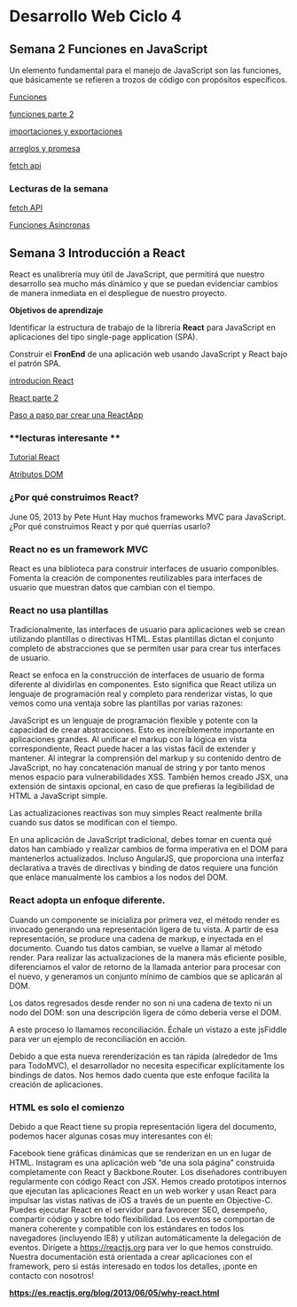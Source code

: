 # Desarrollo Web Ciclo 4

## Semana 2 Funciones en JavaScript

Un elemento fundamental para el manejo de JavaScript son las funciones, que básicamente se refieren a trozos de código con propósitos específicos.

[Funciones](https://youtu.be/9UdWQ6L_lh8)

[funciones parte 2](https://youtu.be/F7zHCIfwUyA)

[importaciones y exportaciones](https://youtu.be/uhwddurj4Ew)

[arreglos y promesa](https://youtu.be/BgsxmEDpXwE)

[fetch api](https://youtu.be/KQEDHe2siOs)

### Lecturas de la semana

[fetch API](https://www.freecodecamp.org/espanol/news/tutorial-de-fetch-api-en-javascript-con-ejemplos-de-js-fetch-post-y-header/)

[Funciones Asincronas](https://developer.mozilla.org/en-US/docs/Web/JavaScript/Reference/Statements/async_function)

## Semana 3 Introducción a React

React es unalibrería muy útil de JavaScript, que permitirá que nuestro desarrollo sea mucho más dinámico y que se puedan evidenciar cambios de manera inmediata en el despliegue de nuestro proyecto. 

**Objetivos de aprendizaje** 

Identificar la estructura de trabajo de la librería **React** para JavaScript en aplicaciones del tipo single-page application (SPA). 

Construir el **FronEnd** de una aplicación web usando JavaScript y React bajo el patrón SPA.

[introducion React](https://youtu.be/ZnTghCuXZ7Q)

[React parte 2](https://youtu.be/g69goDFDp0o)

[Paso a paso par crear una ReactApp](https://github.com/nperea75-gh/conceptosDS/blob/6e8fc4bfb015e7e3d707eac021b08f01301323d6/Primer_manual_React.pdf)



### **lecturas interesante **


[Tutorial React](https://es.reactjs.org/tutorial/tutorial.html)

[Atributos DOM](https://es.reactjs.org/blog/2017/09/08/dom-attributes-in-react-16.html)

### ¿Por qué construimos React?
June 05, 2013 by Pete Hunt
Hay muchos frameworks MVC para JavaScript. ¿Por qué construimos React y por qué querrías usarlo?

### React no es un framework MVC
React es una biblioteca para construir interfaces de usuario componibles. Fomenta la creación de componentes reutilizables para interfaces de usuario que muestran datos que cambian con el tiempo.

### React no usa plantillas
Tradicionalmente, las interfaces de usuario para aplicaciones web se crean utilizando plantillas o directivas HTML. Estas plantillas dictan el conjunto completo de abstracciones que se permiten usar para crear tus interfaces de usuario.

React se enfoca en la construcción de interfaces de usuario de forma diferente al dividirlas en componentes. Esto significa que React utiliza un lenguaje de programación real y completo para renderizar vistas, lo que vemos como una ventaja sobre las plantillas por varias razones:

JavaScript es un lenguaje de programación flexible y potente con la capacidad de crear abstracciones. Esto es increíblemente importante en aplicaciones grandes.
Al unificar el markup con la lógica en vista correspondiente, React puede hacer a las vistas fácil de extender y mantener.
Al integrar la comprensión del markup y su contenido dentro de JavaScript, no hay concatenación manual de string y por tanto menos menos espacio para vulnerabilidades XSS.
También hemos creado JSX, una extensión de sintaxis opcional, en caso de que prefieras la legibilidad de HTML a JavaScript simple.

Las actualizaciones reactivas son muy simples
React realmente brilla cuando sus datos se modifican con el tiempo.

En una aplicación de JavaScript tradicional, debes tomar en cuenta qué datos han cambiado y realizar cambios de forma imperativa en el DOM para mantenerlos actualizados. Incluso AngularJS, que proporciona una interfaz declarativa a través de directivas y binding de datos requiere una función que enlace manualmente los cambios a los nodos del DOM.

### React adopta un enfoque diferente.

Cuando un componente se inicializa por primera vez, el método render es invocado generando una representación ligera de tu vista. A partir de esa representación, se produce una cadena de markup, e inyectada en el documento. Cuando tus datos cambian, se vuelve a llamar al método render. Para realizar las actualizaciones de la manera más eficiente posible, diferenciamos el valor de retorno de la llamada anterior para procesar con el nuevo, y generamos un conjunto mínimo de cambios que se aplicarán al DOM.

Los datos regresados desde render no son ni una cadena de texto ni un nodo del DOM: son una descripción ligera de cómo debería verse el DOM.

A este proceso lo llamamos reconciliación. Échale un vistazo a este jsFiddle para ver un ejemplo de reconciliación en acción.

Debido a que esta nueva rerenderización es tan rápida (alrededor de 1ms para TodoMVC), el desarrollador no necesita especificar explícitamente los bindings de datos. Nos hemos dado cuenta que este enfoque facilita la creación de aplicaciones.

### HTML es solo el comienzo
Debido a que React tiene su propia representación ligera del documento, podemos hacer algunas cosas muy interesantes con él:

Facebook tiene gráficas dinámicas que se renderizan en un <canvas> en lugar de HTML.
Instagram es una aplicación web “de una sola página” construida completamente con React y Backbone.Router. Los diseñadores contribuyen regularmente con código React con JSX.
Hemos creado prototipos internos que ejecutan las aplicaciones React en un web worker y usan React para impulsar las vistas nativas de iOS a través de un puente en Objective-C.
Puedes ejecutar React en el servidor para favorecer SEO, desempeño, compartir código y sobre todo flexibilidad.
Los eventos se comportan de manera coherente y compatible con los estándares en todos los navegadores (incluyendo IE8) y utilizan automáticamente la delegación de eventos.
Dirígete a https://reactjs.org para ver lo que hemos construido. Nuestra documentación está orientada a crear aplicaciones con el framework, pero si estás interesado en todos los detalles, ¡ponte en contacto con nosotros!

**https://es.reactjs.org/blog/2013/06/05/why-react.html**





[]()

[]()

[]()



